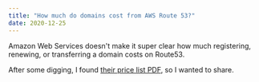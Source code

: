 ```yaml
---
title: "How much do domains cost from AWS Route 53?"
date: 2020-12-25
---
```

Amazon Web Services doesn't make it super clear how much registering, renewing, or transferring a domain costs on Route53.

After some digging, I found [their price list PDF](https://d32ze2gidvkk54.cloudfront.net/Amazon_Route_53_Domain_Registration_Pricing_20140731.pdf), so I wanted to share.
